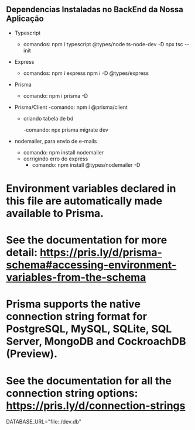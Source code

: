 ## Dependencias Instaladas no BackEnd da Nossa Aplicação

- Typescript

  - comandos:
    npm i typescript @types/node ts-node-dev -D
    npx tsc --init

- Express

  - comandos:
    npm i express
    npm i -D @types/express

- Prisma
  - comando:
    npm i prisma -D
- Prisma/Client
  -comando:
  npm i @prisma/client

  - criando tabela de bd

    -comando:
    npx prisma migrate dev

- nodemailer, para envio de e-mails
  - comando:
  npm install nodemailer
  - corrigindo erro do express
    - comando:
    npm install @types/nodemailer -D




# Environment variables declared in this file are automatically made available to Prisma.

# See the documentation for more detail: https://pris.ly/d/prisma-schema#accessing-environment-variables-from-the-schema

# Prisma supports the native connection string format for PostgreSQL, MySQL, SQLite, SQL Server, MongoDB and CockroachDB (Preview).

# See the documentation for all the connection string options: https://pris.ly/d/connection-strings

DATABASE_URL="file:./dev.db"
